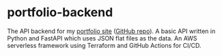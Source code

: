 # portfolio-backend

The API backend for my [portfolio site](https://chris.topher.la) ([GitHub repo](https://github.com/christopher-alabada/portfolio)). A basic API written in Python and FastAPI which uses JSON flat files as the data. An AWS serverless framework using Terraform and GitHub Actions for CI/CD.
